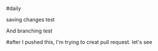 #daily

saving changes test

And branching test

#after I pushed this, I'm trying to creat pull request. let's see
